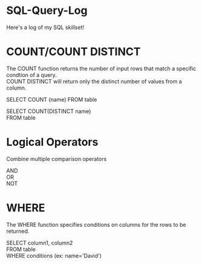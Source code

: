 # SQL-Query-Log
Here's a log of my SQL skillset!

# COUNT/COUNT DISTINCT
The COUNT function returns the number of input rows that match a specific condtion of a query.<br/>
COUNT DISTINCT will return only the distinct number of values from a column.<br/>

SELECT COUNT (name) FROM table

SELECT COUNT(DISTINCT name)<br/>
FROM table

# Logical Operators
Combine multiple comparison operators

AND<br/>
OR<br/>
NOT<br/>

# WHERE
The WHERE function specifies conditions on columns for the rows to be returned.

SELECT column1, column2<br/>
FROM table<br/>
WHERE conditions (ex: name='David')
